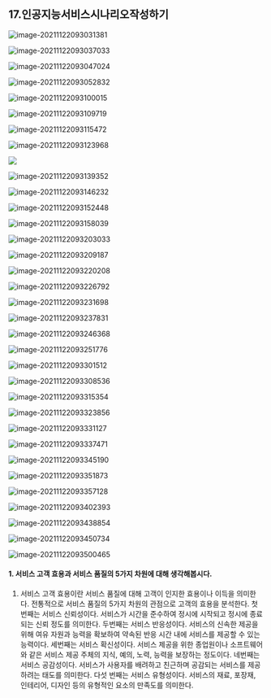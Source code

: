 ## 17.인공지능서비스시나리오작성하기

![image-20211122093031381](17.인공지능서비스시나리오작성하기.assets/image-20211122093031381.png)

![image-20211122093037033](17.인공지능서비스시나리오작성하기.assets/image-20211122093037033.png)

![image-20211122093047024](17.인공지능서비스시나리오작성하기.assets/image-20211122093047024.png)

![image-20211122093052832](17.인공지능서비스시나리오작성하기.assets/image-20211122093052832.png)

![image-20211122093100015](17.인공지능서비스시나리오작성하기.assets/image-20211122093100015.png)

![image-20211122093109719](17.인공지능서비스시나리오작성하기.assets/image-20211122093109719.png)

![image-20211122093115472](17.인공지능서비스시나리오작성하기.assets/image-20211122093115472.png)

![image-20211122093123968](17.인공지능서비스시나리오작성하기.assets/image-20211122093123968.png)

![](17.인공지능서비스시나리오작성하기.assets/image-20211122093129423.png)

![image-20211122093139352](17.인공지능서비스시나리오작성하기.assets/image-20211122093139352.png)

![image-20211122093146232](17.인공지능서비스시나리오작성하기.assets/image-20211122093146232.png)

![image-20211122093152448](17.인공지능서비스시나리오작성하기.assets/image-20211122093152448.png)

![image-20211122093158039](17.인공지능서비스시나리오작성하기.assets/image-20211122093158039.png)

![image-20211122093203033](17.인공지능서비스시나리오작성하기.assets/image-20211122093203033.png)

![image-20211122093209187](17.인공지능서비스시나리오작성하기.assets/image-20211122093209187.png)

![image-20211122093220208](17.인공지능서비스시나리오작성하기.assets/image-20211122093220208.png)

![image-20211122093226792](17.인공지능서비스시나리오작성하기.assets/image-20211122093226792.png)

![image-20211122093231698](17.인공지능서비스시나리오작성하기.assets/image-20211122093231698.png)

![image-20211122093237831](17.인공지능서비스시나리오작성하기.assets/image-20211122093237831.png)

![image-20211122093246368](17.인공지능서비스시나리오작성하기.assets/image-20211122093246368.png)

![image-20211122093251776](17.인공지능서비스시나리오작성하기.assets/image-20211122093251776.png)

![image-20211122093301512](17.인공지능서비스시나리오작성하기.assets/image-20211122093301512.png)

![image-20211122093308536](17.인공지능서비스시나리오작성하기.assets/image-20211122093308536.png)

![image-20211122093315354](17.인공지능서비스시나리오작성하기.assets/image-20211122093315354.png)

![image-20211122093323856](17.인공지능서비스시나리오작성하기.assets/image-20211122093323856.png)

![image-20211122093331127](17.인공지능서비스시나리오작성하기.assets/image-20211122093331127.png)

![image-20211122093337471](17.인공지능서비스시나리오작성하기.assets/image-20211122093337471.png)

![image-20211122093345190](17.인공지능서비스시나리오작성하기.assets/image-20211122093345190.png)

![image-20211122093351873](17.인공지능서비스시나리오작성하기.assets/image-20211122093351873.png)

![image-20211122093357128](17.인공지능서비스시나리오작성하기.assets/image-20211122093357128.png)

![image-20211122093402393](17.인공지능서비스시나리오작성하기.assets/image-20211122093402393.png)

![image-20211122093438854](17.인공지능서비스시나리오작성하기.assets/image-20211122093438854.png)

![image-20211122093450734](17.인공지능서비스시나리오작성하기.assets/image-20211122093450734.png)

![image-20211122093500465](17.인공지능서비스시나리오작성하기.assets/image-20211122093500465.png)

#### 1. 서비스 고객 효용과 서비스 품질의 5가지 차원에 대해 생각해봅시다.

1. 서비스 고객 효용이란 서비스 품질에 대해 고객이 인지한 효용이나 이득을 의미한다. 전통적으로 서비스 품질의 5가지 차원의 관점으로 고객의 효용을 분석한다.
   첫번째는 서비스 신뢰성이다. 서비스가 시간을 준수하여 정시에 시작되고 정시에 종료되는 신뢰 정도를 의미한다.
   두번째는 서비스 반응성이다. 서비스의 신속한 제공을 위해 여유 자원과 능력을 확보하여 약속된 반응 시간 내에 서비스를 제공할 수 있는 능력이다.
   세번째는 서비스 확신성이다. 서비스 제공을 위한 종업원이나 소프트웨어와 같은 서비스 제공 주체의 지식, 예의, 노력, 능력을 보장하는 정도이다.
   네번째는 서비스 공감성이다. 서비스가 사용자를 배려하고 친근하며 공감되는 서비스를 제공하려는 태도를 의미한다.
   다섯 번째는 서비스 유형성이다. 서비스의 재료, 포장재, 인테리어, 디자인 등의 유형적인 요소의 만족도를 의미한다.